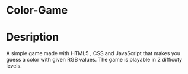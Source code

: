 # Color-Game

# Desription
A simple game made with HTML5 , CSS and JavaScript that makes you guess a color with given RGB values. 
The game is playable in 2 difficuty levels.

